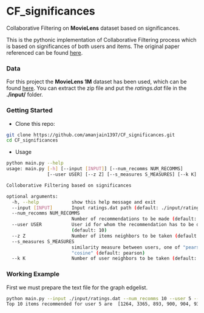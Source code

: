 # CF_significances
Collaborative Filtering on **MovieLens** dataset based on significances.

This is the pythonic implementation of Collaborative Filtering process which is based on significances of both users and items. The original paper referenced can be found [here](https://dl.acm.org/doi/10.1016/j.ins.2011.09.014).

### Data

For this project the **MovieLens 1M** dataset has been used, which can be found [here](https://grouplens.org/datasets/movielens/1m/). You can extract the zip file and put the *ratings.dat* file in the **./input/** folder.

### Getting Started
- Clone this repo:
```bash
git clone https://github.com/amanjain1397/CF_significances.git
cd CF_significances
```
- Usage
```bash
python main.py --help
usage: main.py [-h] [--input [INPUT]] [--num_recomms NUM_RECOMMS]
               [--user USER] [--z Z] [--s_measures S_MEASURES] [--k K]

Colloborative Filtering based on significances

optional arguments:
  -h, --help            show this help message and exit
  --input [INPUT]       Input ratings.dat path (default: ./input/ratings.dat)
  --num_recomms NUM_RECOMMS
                        Number of recommendations to be made (default: 10)
  --user USER           User id for whom the recommendation has to be done
                        (default: 10)
  --z Z                 Number of items neighbors to be taken (default: 20)
  --s_measures S_MEASURES
                        similarity measure between users, one of "pearson",
                        "cosine" (default: pearson)
  --k K                 Number of user neighbors to be taken (default: 40)
```

### Working Example
First we must prepare the text file for the graph edgelist.
```bash
python main.py --input ./input/ratings.dat --num_recomms 10 --user 5 --z 20 --s_measures cosine --k 40 
Top 10 items recommended for user 5 are  [1264, 3365, 893, 900, 904, 931, 3392, 1020, 1031, 889]
```

